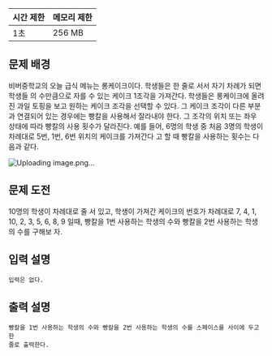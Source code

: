 | 시간 제한 | 메모리 제한 |
| --- | --- |
| 1초 | 256 MB |

## 문제 배경

비버중학교의 오늘 급식 메뉴는 롱케이크이다. 학생들은 한 줄로 서서 자기 차례가 되면 학생들
의 수만큼으로 자를 수 있는 케이크 1조각을 가져간다. 학생들은 롱케이크에 올려진 과일 토핑을 보고 원하는 케이크 조각을 선택할 수 있다. 그 케이크 조각이 다른 부분과 연결되어 있는 경우에는 빵칼을 사용해서 잘라내야 한다. 그 조각의 위치 또는 좌우 상태에 따라 빵칼의 사용 횟수가 달라진다. 예를 들어, 6명의 학생 중 처음 3명의 학생이 차례대로 5번, 1번, 6번 위치의 케이크를 가져간다
고 할 때 빵칼을 사용하는 횟수는 다음과 같다.

![Uploading image.png…]()

## 문제 도전

10명의 학생이 차례대로 줄 서 있고, 학생이 가져간 케이크의 번호가 차례대로 7, 4, 1, 10, 2,
3, 5, 6, 8, 9 일때, 빵칼을 1번 사용하는 학생의 수와 빵칼을 2번 사용하는 학생의 수를 구해보
자.

## **입력 설명**

```
입력은 없다.
```

## 출력 **설명**

```
빵칼을 1번 사용하는 학생의 수와 빵칼을 2번 사용하는 학생의 수를 스페이스를 사이에 두고 한
줄로 출력한다.
```
